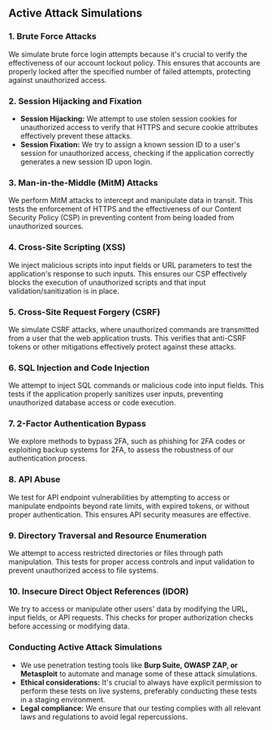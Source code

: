 ## Active Attack Simulations

### 1. Brute Force Attacks
We simulate brute force login attempts because it's crucial to verify the effectiveness of our account lockout policy. This ensures that accounts are properly locked after the specified number of failed attempts, protecting against unauthorized access.

### 2. Session Hijacking and Fixation
- **Session Hijacking:** We attempt to use stolen session cookies for unauthorized access to verify that HTTPS and secure cookie attributes effectively prevent these attacks.
- **Session Fixation:** We try to assign a known session ID to a user's session for unauthorized access, checking if the application correctly generates a new session ID upon login.

### 3. Man-in-the-Middle (MitM) Attacks
We perform MitM attacks to intercept and manipulate data in transit. This tests the enforcement of HTTPS and the effectiveness of our Content Security Policy (CSP) in preventing content from being loaded from unauthorized sources.

### 4. Cross-Site Scripting (XSS)
We inject malicious scripts into input fields or URL parameters to test the application's response to such inputs. This ensures our CSP effectively blocks the execution of unauthorized scripts and that input validation/sanitization is in place.

### 5. Cross-Site Request Forgery (CSRF)
We simulate CSRF attacks, where unauthorized commands are transmitted from a user that the web application trusts. This verifies that anti-CSRF tokens or other mitigations effectively protect against these attacks.

### 6. SQL Injection and Code Injection
We attempt to inject SQL commands or malicious code into input fields. This tests if the application properly sanitizes user inputs, preventing unauthorized database access or code execution.

### 7. 2-Factor Authentication Bypass
We explore methods to bypass 2FA, such as phishing for 2FA codes or exploiting backup systems for 2FA, to assess the robustness of our authentication process.

### 8. API Abuse
We test for API endpoint vulnerabilities by attempting to access or manipulate endpoints beyond rate limits, with expired tokens, or without proper authentication. This ensures API security measures are effective.

### 9. Directory Traversal and Resource Enumeration
We attempt to access restricted directories or files through path manipulation. This tests for proper access controls and input validation to prevent unauthorized access to file systems.

### 10. Insecure Direct Object References (IDOR)
We try to access or manipulate other users' data by modifying the URL, input fields, or API requests. This checks for proper authorization checks before accessing or modifying data.

### Conducting Active Attack Simulations
- We use penetration testing tools like **Burp Suite, OWASP ZAP, or Metasploit** to automate and manage some of these attack simulations.
- **Ethical considerations:** It's crucial to always have explicit permission to perform these tests on live systems, preferably conducting these tests in a staging environment.
- **Legal compliance:** We ensure that our testing complies with all relevant laws and regulations to avoid legal repercussions.
